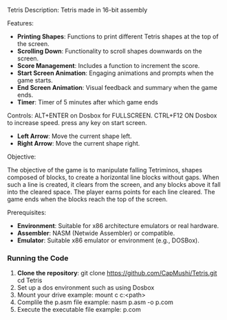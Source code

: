 Tetris Description: Tetris made in 16-bit assembly

Features:
- **Printing Shapes**: Functions to print different Tetris shapes at the top of the screen.
- **Scrolling Down**: Functionality to scroll shapes downwards on the screen.
- **Score Management**: Includes a function to increment the score.
- **Start Screen Animation**: Engaging animations and prompts when the game starts.
- **End Screen Animation**: Visual feedback and summary when the game ends.
- **Timer**: Timer of 5 minutes after which game ends

Controls:
ALT+ENTER on Dosbox for FULLSCREEN.
CTRL+F12 ON Dosbox to increase speed.
press any key on start screen.
  - **Left Arrow**: Move the current shape left.
  - **Right Arrow**: Move the current shape right.

Objective:

The objective of the game is to manipulate falling Tetriminos, shapes composed of blocks, to create a horizontal line blocks without gaps. When such a line is created, it clears from the screen, and any blocks above it fall into the cleared space. The player earns points for each line cleared. The game ends when the blocks reach the top of the screen.

Prerequisites:

- **Environment**: Suitable for x86 architecture emulators or real hardware.
- **Assembler**: NASM (Netwide Assembler) or compatible.
- **Emulator**: Suitable x86 emulator or environment (e.g., DOSBox).

### Running the Code

1. **Clone the repository**:
   git clone https://github.com/CapMushi/Tetris.git
   cd Tetris
2. Set up a dos environment such as using Dosbox
3. Mount your drive example: mount c c:\<path>
4. Complile the p.asm file example: nasm p.asm -o p.com
6. Execute the executable file example: p.com
     
